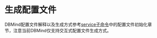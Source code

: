 # 生成配置文件<a name="ZH-CN_TOPIC_0000002293307697"></a>

DBMind配置文件解释以及生成方式参考[service子命令](service子命令.md)中的配置文件初始化章节，注意当前DBMind仅支持交互式配置文件生成方式。

